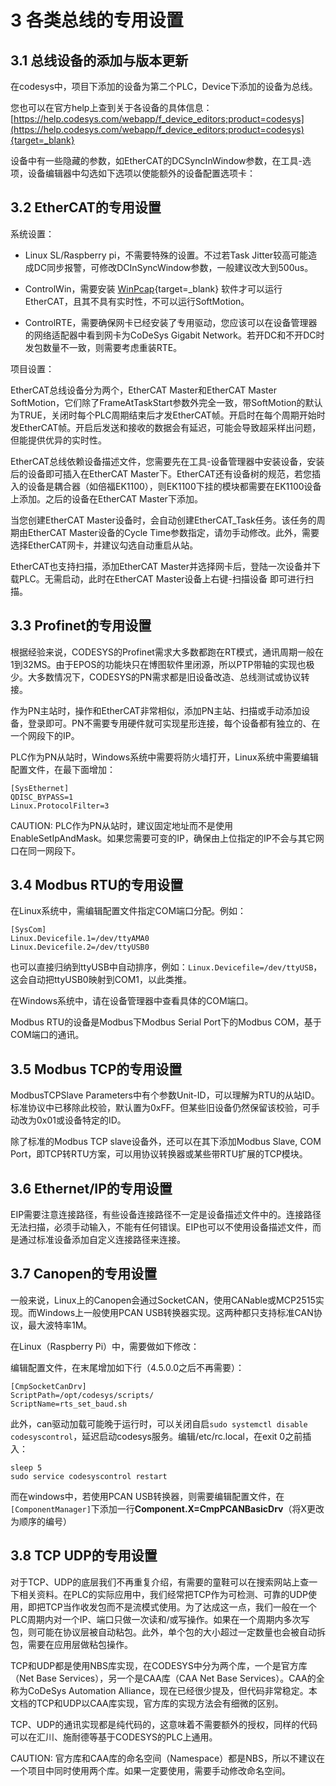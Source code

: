 # 3 各类总线的专用设置

## 3.1 总线设备的添加与版本更新

在codesys中，项目下添加的设备为第二个PLC，Device下添加的设备为总线。

您也可以在官方help上查到关于各设备的具体信息：[https://help.codesys.com/webapp/f_device_editors;product=codesys](https://help.codesys.com/webapp/f_device_editors;product=codesys){target=_blank}

设备中有一些隐藏的参数，如EtherCAT的DCSyncInWindow参数，在工具-选项，设备编辑器中勾选如下选项以使能额外的设备配置选项卡：
 

## 3.2 EtherCAT的专用设置

系统设置：

- Linux SL/Raspberry pi，不需要特殊的设置。不过若Task Jitter较高可能造成DC同步报警，可修改DCInSyncWindow参数，一般建议改大到500us。

- ControlWin，需要安装 [WinPcap](https://www.winpcap.org/install/bin/WinPcap_4_1_3.exe){target=_blank} 软件才可以运行EtherCAT，且其不具有实时性，不可以运行SoftMotion。

- ControlRTE，需要确保网卡已经安装了专用驱动，您应该可以在设备管理器的网络适配器中看到网卡为CoDeSys Gigabit Network。若开DC和不开DC时发包数量不一致，则需要考虑重装RTE。
	

项目设置：

EtherCAT总线设备分为两个，EtherCAT Master和EtherCAT Master SoftMotion，它们除了FrameAtTaskStart参数外完全一致，带SoftMotion的默认为TRUE，关闭时每个PLC周期结束后才发EtherCAT帧。开启时在每个周期开始时发EtherCAT帧。开启后发送和接收的数据会有延迟，可能会导致超采样出问题，但能提供优异的实时性。

EtherCAT总线依赖设备描述文件，您需要先在工具-设备管理器中安装设备，安装后的设备即可插入在EtherCAT Master下。EtherCAT还有设备树的规范，若您插入的设备是耦合器（如倍福EK1100），则EK1100下挂的模块都需要在EK1100设备上添加。之后的设备在EtherCAT Master下添加。

当您创建EtherCAT Master设备时，会自动创建EtherCAT_Task任务。该任务的周期由EtherCAT Master设备的Cycle Time参数指定，请勿手动修改。此外，需要选择EtherCAT网卡，并建议勾选自动重启从站。

EtherCAT也支持扫描，添加EtherCAT Master并选择网卡后，登陆一次设备并下载PLC。无需启动，此时在EtherCAT Master设备上右键-扫描设备 即可进行扫描。

## 3.3 Profinet的专用设置

根据经验来说，CODESYS的Profinet需求大多数都跑在RT模式，通讯周期一般在1到32MS。由于EPOS的功能块只在博图软件里闭源，所以PTP带轴的实现也极少。大多数情况下，CODESYS的PN需求都是旧设备改造、总线测试或协议转接。

作为PN主站时，操作和EtherCAT非常相似，添加PN主站、扫描或手动添加设备，登录即可。PN不需要专用硬件就可实现星形连接，每个设备都有独立的、在一个网段下的IP。


PLC作为PN从站时，Windows系统中需要将防火墙打开，Linux系统中需要编辑配置文件，在最下面增加：
```
[SysEthernet]
QDISC_BYPASS=1
Linux.ProtocolFilter=3
```

CAUTION: PLC作为PN从站时，建议固定地址而不是使用EnableSetIpAndMask。如果您需要可变的IP，确保由上位指定的IP不会与其它网口在同一网段下。

## 3.4 Modbus RTU的专用设置

在Linux系统中，需编辑配置文件指定COM端口分配。例如：
```
[SysCom]
Linux.Devicefile.1=/dev/ttyAMA0
Linux.Devicefile.2=/dev/ttyUSB0
```

也可以直接归纳到ttyUSB中自动排序，例如：`Linux.Devicefile=/dev/ttyUSB`，这会自动把ttyUSB0映射到COM1，以此类推。

在Windows系统中，请在设备管理器中查看具体的COM端口。

Modbus RTU的设备是Modbus下Modbus Serial Port下的Modbus COM，基于COM端口的通讯。



## 3.5 Modbus TCP的专用设置

ModbusTCPSlave Parameters中有个参数Unit-ID，可以理解为RTU的从站ID。标准协议中已移除此校验，默认置为0xFF。但某些旧设备仍然保留该校验，可手动改为0x01或设备特定的ID。
	
除了标准的Modbus TCP slave设备外，还可以在其下添加Modbus Slave, COM Port，即TCP转RTU方案，可以用协议转换器或某些带RTU扩展的TCP模块。


## 3.6 Ethernet/IP的专用设置

EIP需要注意连接路径，有些设备连接路径不一定是设备描述文件中的。连接路径无法扫描，必须手动输入，不能有任何错误。EIP也可以不使用设备描述文件，而是通过标准设备添加自定义连接路径来连接。

## 3.7 Canopen的专用设置

一般来说，Linux上的Canopen会通过SocketCAN，使用CANable或MCP2515实现。而Windows上一般使用PCAN USB转换器实现。这两种都只支持标准CAN协议，最大波特率1M。

在Linux（Raspberry Pi）中，需要做如下修改：

编辑配置文件，在末尾增加如下行（4.5.0.0之后不再需要）：
```
[CmpSocketCanDrv]
ScriptPath=/opt/codesys/scripts/
ScriptName=rts_set_baud.sh
```
此外，can驱动加载可能晚于运行时，可以关闭自启`sudo systemctl disable codesyscontrol`，延迟启动codesys服务。编辑/etc/rc.local，在exit 0之前插入：
```
sleep 5
sudo service codesyscontrol restart
```

而在windows中，若使用PCAN USB转换器，则需要编辑配置文件，在`[ComponentManager]`下添加一行**Component.X=CmpPCANBasicDrv**（将X更改为顺序的编号）

## 3.8 TCP UDP的专用设置

对于TCP、UDP的底层我们不再重复介绍，有需要的童鞋可以在搜索网站上查一下相关资料。在PLC的实际应用中，我们经常把TCP作为可检测、可靠的UDP使用，即把TCP当作收发包而不是流模式使用。为了达成这一点，我们一般在一个PLC周期内对一个IP、端口只做一次读和/或写操作。如果在一个周期内多次写包，则可能在协议层被自动粘包。此外，单个包的大小超过一定数量也会被自动拆包，需要在应用层做粘包操作。

TCP和UDP都是使用NBS库实现，在CODESYS中分为两个库，一个是官方库（Net Base Services），另一个是CAA库（CAA Net Base Services）。CAA的全称为CoDeSys Automation Alliance，现在已经很少提及，但代码非常稳定。本文档的TCP和UDP以CAA库实现，官方库的实现方法会有细微的区别。

TCP、UDP的通讯实现都是纯代码的，这意味着不需要额外的授权，同样的代码可以在汇川、施耐德等基于CODESYS的PLC上通用。

CAUTION: 官方库和CAA库的命名空间（Namespace）都是NBS，所以不建议在一个项目中同时使用两个库。如果一定要使用，需要手动修改命名空间。


